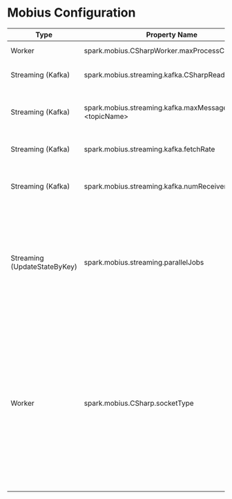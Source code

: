 # Mobius Configuration
|Type |Property Name |Usage |
|-----|-----|-----|
|Worker  |spark.mobius.CSharpWorker.maxProcessCount  |Sets max number of C# worker processes in Spark executors |
|Streaming (Kafka)  |spark.mobius.streaming.kafka.CSharpReader.enabled  |Enables use of C# Kafka reader in Mobius streaming applications |
|Streaming (Kafka)  |spark.mobius.streaming.kafka.maxMessagesPerTask.&lt;topicName&gt;  |Sets the max number of messages per RDD partition created from specified Kafka topic to uniformly spread load across tasks that process them  |
|Streaming (Kafka)  |spark.mobius.streaming.kafka.fetchRate  |Set the number of Kafka metadata fetch operation per batch |
|Streaming (Kafka)  |spark.mobius.streaming.kafka.numReceivers  |Set the number of threads used to materialize the RDD created by applying the user read function to the original KafkaRDD. |
|Streaming (UpdateStateByKey)  |spark.mobius.streaming.parallelJobs  |Sets 0-based max number of parallel jobs for UpdateStateByKey so that next N batches can start its tasks on time even if previous batch not completed yet. default: 0, recommended: 1. It's a special version of spark.streaming.concurrentJobs which does not observe UpdateStateByKey's state ordering properly  |
|Worker  |spark.mobius.CSharp.socketType  |Sets the socket type that will be used in IPC for csharp code. default: Normal, if no any configuration. Normal means use default .Net Socket class for IPC; Rio, use Windows RIO socket for IPC; Saea, use .Net Socket class with SocketAsyncEventArgs class for IPC.  Riosocket and SaeaSocket has better performance on dealing larger data transmission than traditional .Net Socket. You can switch the socket type when you has large data transmission (we can see the performance improvement for over 4KB per transmission in average) between JVM and CLR.  |


